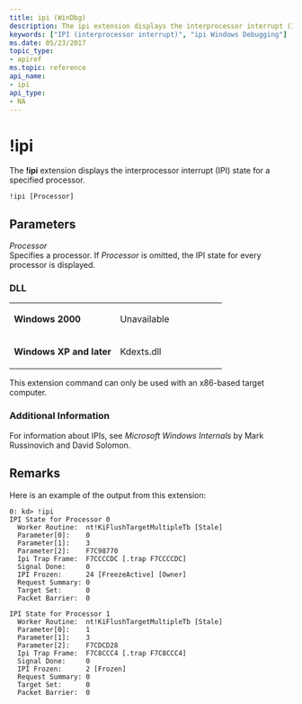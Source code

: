 ```yaml
---
title: ipi (WinDbg)
description: The ipi extension displays the interprocessor interrupt (IPI) state for a specified processor.
keywords: ["IPI (interprocessor interrupt)", "ipi Windows Debugging"]
ms.date: 05/23/2017
topic_type:
- apiref
ms.topic: reference
api_name:
- ipi
api_type:
- NA
---
```


# !ipi


The **!ipi** extension displays the interprocessor interrupt (IPI) state for a specified processor.

```dbgcmd
!ipi [Processor]
```

## <span id="Parameters"></span><span id="parameters"></span><span id="PARAMETERS"></span>Parameters


<span id="_______Processor______"></span><span id="_______processor______"></span><span id="_______PROCESSOR______"></span> *Processor*   
Specifies a processor. If *Processor* is omitted, the IPI state for every processor is displayed.

### <span id="DLL"></span><span id="dll"></span>DLL

<table>
<colgroup>
<col width="50%" />
<col width="50%" />
</colgroup>
<tbody>
<tr class="odd">
<td align="left"><p><strong>Windows 2000</strong></p></td>
<td align="left"><p>Unavailable</p></td>
</tr>
<tr class="even">
<td align="left"><p><strong>Windows XP and later</strong></p></td>
<td align="left"><p>Kdexts.dll</p></td>
</tr>
</tbody>
</table>

 

This extension command can only be used with an x86-based target computer.

### <span id="Additional_Information"></span><span id="additional_information"></span><span id="ADDITIONAL_INFORMATION"></span>Additional Information

For information about IPIs, see *Microsoft Windows Internals* by Mark Russinovich and David Solomon.

## Remarks

Here is an example of the output from this extension:

```dbgcmd
0: kd> !ipi
IPI State for Processor 0
  Worker Routine:  nt!KiFlushTargetMultipleTb [Stale]
  Parameter[0]:    0
  Parameter[1]:    3
  Parameter[2]:    F7C98770
  Ipi Trap Frame:  F7CCCCDC [.trap F7CCCCDC]
  Signal Done:     0
  IPI Frozen:      24 [FreezeActive] [Owner]
  Request Summary: 0
  Target Set:      0
  Packet Barrier:  0

IPI State for Processor 1
  Worker Routine:  nt!KiFlushTargetMultipleTb [Stale]
  Parameter[0]:    1
  Parameter[1]:    3
  Parameter[2]:    F7CDCD28
  Ipi Trap Frame:  F7C8CCC4 [.trap F7C8CCC4]
  Signal Done:     0
  IPI Frozen:      2 [Frozen]
  Request Summary: 0
  Target Set:      0
  Packet Barrier:  0
```

 

 





